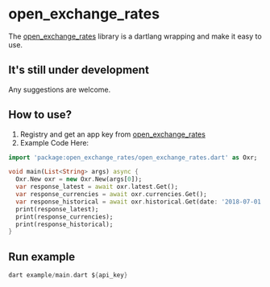 # open_exchange_rates
The [open_exchange_rates](https://openexchangerates.org) library is a dartlang wrapping and make it easy to use.

## It's still under development

Any suggestions are welcome.

## How to use?
1. Registry and get an app key from [open_exchange_rates](https://openexchangerates.org)
2. Example Code Here: 
```dart
import 'package:open_exchange_rates/open_exchange_rates.dart' as Oxr;

void main(List<String> args) async {
  Oxr.New oxr = new Oxr.New(args[0]);
  var response_latest = await oxr.latest.Get();
  var response_currencies = await oxr.currencies.Get();
  var response_historical = await oxr.historical.Get(date: '2018-07-01');
  print(response_latest);
  print(response_currencies);
  print(response_historical);
}
```
## Run example
```dart
dart example/main.dart ${api_key}
```